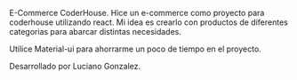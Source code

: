 E-Commerce CoderHouse.
Hice un e-commerce como proyecto para coderhouse utilizando react. Mi idea es crearlo con productos de diferentes categorias para abarcar distintas necesidades.

Utilice Material-ui para ahorrarme un poco de tiempo en el proyecto.

Desarrollado por Luciano Gonzalez.